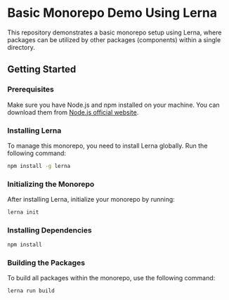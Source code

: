 # Basic Monorepo Demo Using Lerna

This repository demonstrates a basic monorepo setup using Lerna, where packages can be utilized by other packages (components) within a single directory.

## Getting Started

### Prerequisites

Make sure you have Node.js and npm installed on your machine. You can download them from [Node.js official website](https://nodejs.org/).

### Installing Lerna

To manage this monorepo, you need to install Lerna globally. Run the following command:

```sh
npm install -g lerna

```



### Initializing the Monorepo

After installing Lerna, initialize your monorepo by running:
```sh
lerna init

```


### Installing Dependencies
```sh
npm install

```

### Building the Packages
To build all packages within the monorepo, use the following command:
```sh
lerna run build

```



